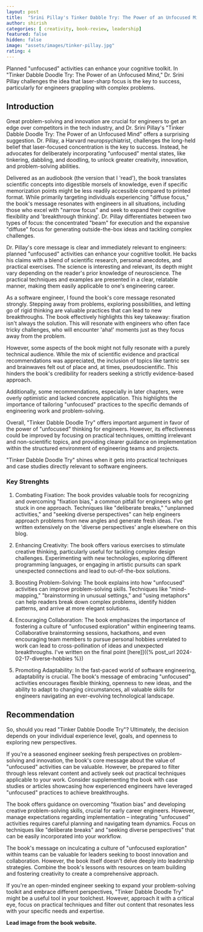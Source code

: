 ```yaml
---
layout: post
title:  "Srini Pillay's Tinker Dabble Try: The Power of an Unfocused Mind, A book review"
author: shirish
categories: [ creativity, book-review, leadership]
featured: false
hidden: false
image: "assets/images/tinker-pillay.jpg"
rating: 4
---
```


Planned "unfocused" activities can enhance your cognitive toolkit. In "Tinker Dabble Doodle Try: The Power of an Unfocused Mind," Dr. Srini Pillay challenges the idea that laser-sharp focus is the key to success, particularly for engineers grappling with complex problems.

## Introduction

Great problem-solving and innovation are crucial for engineers to get an edge over competitors in the tech industry, and Dr. Srini Pillay's "Tinker Dabble Doodle Try: The Power of an Unfocused Mind" offers a surprising suggestion. Dr. Pillay, a Harvard neuropsychiatrist, challenges the long-held belief that laser-focused concentration is the key to success. Instead, he advocates for deliberately incorporating "unfocused" mental states, like tinkering, dabbling, and doodling, to unlock greater creativity, innovation, and problem-solving abilities.

Delivered as an audiobook (the version that I 'read'), the book translates scientific concepts into digestible morsels of knowledge, even if specific memorization points might be less readily accessible compared to printed format. While primarily targeting individuals experiencing "diffuse focus," the book's message resonates with engineers in all situations, including those who excel with "narrow focus" and seek to expand their cognitive flexibility and 'breakthrough thinking'. Dr. Pillay differentiates between two types of focus: the concentrated "beam" for execution and the expansive "diffuse" focus for generating outside-the-box ideas and tackling complex challenges.

Dr. Pillay's core message is clear and immediately relevant to engineers: planned "unfocused" activities can enhance your cognitive toolkit. He backs his claims with a blend of scientific research, personal anecdotes, and practical exercises. The science is interesting and relevant, its depth might vary depending on the reader's prior knowledge of neuroscience. The practical techniques and examples are presented in a clear, relatable manner, making them easily applicable to one's engineering career.

As a software engineer, I found the book's core message resonated strongly. Stepping away from problems, exploring possibilities, and letting go of rigid thinking are valuable practices that can lead to new breakthroughs. The book effectively highlights this key takeaway: fixation isn't always the solution. This will resonate with engineers who often face tricky challenges, who will encounter 'aha!' moments just as they focus away from the problem.

However, some aspects of the book might not fully resonate with a purely technical audience. While the mix of scientific evidence and practical recommendations was appreciated, the inclusion of topics like tantric sex and brainwaves felt out of place and, at times, pseudoscientific. This hinders the book's credibility for readers seeking a strictly evidence-based approach.

Additionally, some recommendations, especially in later chapters, were overly optimistic and lacked concrete application. This highlights the importance of tailoring "unfocused" practices to the specific demands of engineering work and problem-solving.

Overall, "Tinker Dabble Doodle Try" offers important argument in favor of the power of "unfocused" thinking for engineers. However, its effectiveness could be improved by focusing on practical techniques, omitting irrelevant and non-scientific topics, and providing clearer guidance on implementation within the structured environment of engineering teams and projects.

"Tinker Dabble Doodle Try" shines when it gets into practical techniques and case studies directly relevant to software engineers. 

### Key Strenghts

1. Combating Fixation: The book provides valuable tools for recognizing and overcoming "fixation bias," a common pitfall for engineers who get stuck in one approach. Techniques like "deliberate breaks," "unplanned activities," and "seeking diverse perspectives" can help engineers approach problems from new angles and generate fresh ideas. I've written extensively on the 'diverse perspectives' angle elsewhere on this blog.

2. Enhancing Creativity: The book offers various exercises to stimulate creative thinking, particularly useful for tackling complex design challenges. Experimenting with new technologies, exploring different programming languages, or engaging in artistic pursuits can spark unexpected connections and lead to out-of-the-box solutions.

3. Boosting Problem-Solving: The book explains into how "unfocused" activities can improve problem-solving skills. Techniques like "mind-mapping," "brainstorming in unusual settings," and "using metaphors" can help readers break down complex problems, identify hidden patterns, and arrive at more elegant solutions.

4. Encouraging Collaboration: The book emphasizes the importance of fostering a culture of "unfocused exploration" within engineering teams. Collaborative brainstorming sessions, hackathons, and even encouraging team members to pursue personal hobbies unrelated to work can lead to cross-pollination of ideas and unexpected breakthroughs. I've written on the final point [here]]({% post_url 2024-02-17-diverse-hobbies %}) 

5. Promoting Adaptability: In the fast-paced world of software engineering, adaptability is crucial. The book's message of embracing "unfocused" activities encourages flexible thinking, openness to new ideas, and the ability to adapt to changing circumstances, all valuable skills for engineers navigating an ever-evolving technological landscape.

## Recommendation

So, should you read "Tinker Dabble Doodle Try"? Ultimately, the decision depends on your individual experience level, goals, and openness to exploring new perspectives.

If you're a seasoned engineer seeking fresh perspectives on problem-solving and innovation, the book's core message about the value of "unfocused" activities can be valuable. However, be prepared to filter through less relevant content and actively seek out practical techniques applicable to your work. Consider supplementing the book with case studies or articles showcasing how experienced engineers have leveraged "unfocused" practices to achieve breakthroughs.

The book offers guidance on overcoming "fixation bias" and developing creative problem-solving skills, crucial for early career engineers. However, manage expectations regarding implementation – integrating "unfocused" activities requires careful planning and navigating team dynamics. Focus on techniques like "deliberate breaks" and "seeking diverse perspectives" that can be easily incorporated into your workflow.

The book's message on inculcating a culture of "unfocused exploration" within teams can be valuable for leaders seeking to boost innovation and collaboration. However, the book itself doesn't delve deeply into leadership strategies. Combine the book's lessons with resources on team building and fostering creativity to create a comprehensive approach.

If you're an open-minded engineer seeking to expand your problem-solving toolkit and embrace different perspectives, "Tinker Dabble Doodle Try" might be a useful tool in your toolchest. However, approach it with a critical eye, focus on practical techniques and filter out content that resonates less with your specific needs and expertise. 

__Lead image from the book website.__